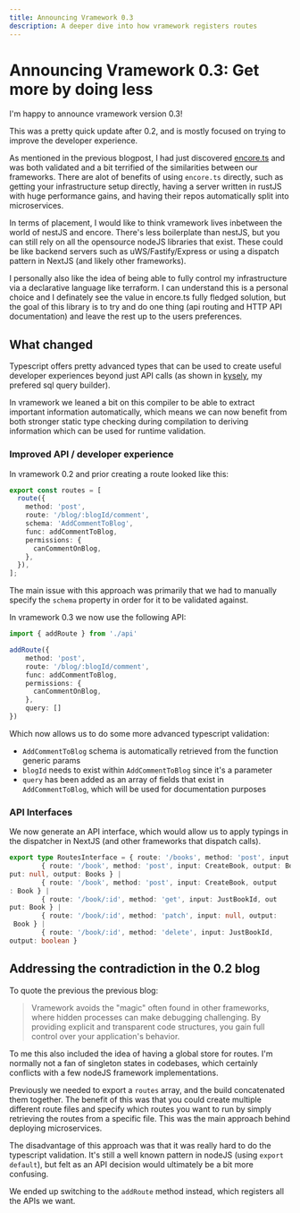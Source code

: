 ```yaml
---
title: Announcing Vramework 0.3
description: A deeper dive into how vramework registers routes
---
```


# Announcing Vramework 0.3: Get more by doing less

I'm happy to announce vramework version 0.3!

This was a pretty quick update after 0.2, and is mostly focused on trying to improve the developer experience.

As mentioned in the previous blogpost, I had just discovered [encore.ts](https://encore.dev/) and was both validated and a bit terrified of the similarities between our frameworks. There are alot of benefits of using `encore.ts` directly, such as getting your infrastructure setup directly, having a server written in rustJS with huge performance gains, and having their repos automatically split into microservices.

In terms of placement, I would like to think vramework lives inbetween the world of nestJS and encore. There's less boilerplate than nestJS, but you can still rely on all the opensource nodeJS libraries that exist. These could be like backend servers such as uWS/Fastify/Express or using a dispatch pattern in NextJS (and likely other frameworks).

I personally also like the idea of being able to fully control my infrastructure via a declarative language like terraform. I can understand this is a personal choice and I definately see the value in encore.ts fully fledged solution, but the goal of this library is to try and do one thing (api routing and HTTP API documentation) and leave the rest up to the users preferences.

## What changed

Typescript offers pretty advanced types that can be used to create useful developer experiences beyond just API calls (as shown in [kysely](https://kysely.dev/), my prefered sql query builder).

In vramework we leaned a bit on this compiler to be able to extract important information automatically, which means we can now benefit from both stronger static type checking during compilation to deriving information which can be used for runtime validation.

### Improved API / developer experience

In vramework 0.2 and prior creating a route looked like this:

```typescript
export const routes = [
  route({
    method: 'post',
    route: '/blog/:blogId/comment',
    schema: 'AddCommentToBlog',
    func: addCommentToBlog,
    permissions: {
      canCommentOnBlog,
    },
  }),
];
```

The main issue with this approach was primarily that we had to manually specify the `schema` property in order for it to be validated against.

In vramework 0.3 we now use the following API:

```typescript
import { addRoute } from './api'

addRoute({
    method: 'post',
    route: '/blog/:blogId/comment',
    func: addCommentToBlog,
    permissions: {
      canCommentOnBlog,
    },
    query: []
})
```

Which now allows us to do some more advanced typescript validation:

- `AddCommentToBlog` schema is automatically retrieved from the function generic params
- `blogId` needs to exist within `AddCommentToBlog` since it's a parameter
- `query` has been added as an array of fields that exist in `AddCommentToBlog`, which will be used for documentation purposes

### API Interfaces

We now generate an API interface, which would allow us to apply typings in the dispatcher in NextJS (and other frameworks that dispatch calls). 

```typescript
export type RoutesInterface = { route: '/books', method: 'post', input: null, output: Books } |
        { route: '/book', method: 'post', input: CreateBook, output: Book } |
put: null, output: Books } |
        { route: '/book', method: 'post', input: CreateBook, output
: Book } |
        { route: '/book/:id', method: 'get', input: JustBookId, out
put: Book } |
        { route: '/book/:id', method: 'patch', input: null, output:
 Book } |
        { route: '/book/:id', method: 'delete', input: JustBookId, 
output: boolean }
```

## Addressing the contradiction in the 0.2 blog

To quote the previous the previous blog:

> Vramework avoids the "magic" often found in other frameworks, where hidden processes can make debugging challenging. By providing explicit and transparent code structures, you gain full control over your application's behavior.

To me this also included the idea of having a global store for routes. I'm normally not a fan of singleton states in codebases, which certainly conflicts with a few nodeJS framework implementations.

Previously we needed to export a `routes` array, and the build concatenated them together. The benefit of this was that you could create multiple different route files and specify which routes you want to run by simply retrieving the routes from a specific file. This was the main approach behind deploying microservices.

The disadvantage of this approach was that it was really hard to do the typescript validation. It's still a well known pattern in nodeJS (using `export default`), but felt as an API decision would ultimately be a bit more confusing.

We ended up switching to the `addRoute` method instead, which registers all the APIs we want. 
